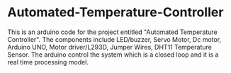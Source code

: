 # Automated-Temperature-Controller
This is an arduino code for the project entitled "Automated Temperature Controller". The components include LED/buzzer, Servo Motor, Dc motor, Arduino UNO, Motor driver/L293D, Jumper Wires, DHT11 Temperature Sensor.  The arduino control the system which is a closed loop and it is a real time processing model.  
